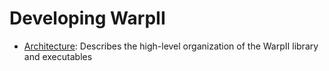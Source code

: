 # Developing WarpII

- [Architecture](architecture.md): Describes the high-level organization of the WarpII library and executables
